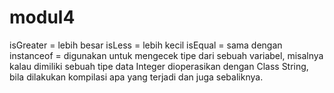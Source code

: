 # modul4
isGreater = lebih besar
isLess = lebih kecil
isEqual = sama dengan
instanceof = digunakan untuk mengecek tipe dari sebuah variabel, misalnya kalau dimiliki sebuah tipe data Integer dioperasikan dengan Class String, bila dilakukan kompilasi apa yang terjadi dan juga sebaliknya.
